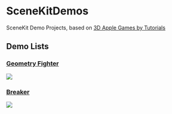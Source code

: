 # SceneKitDemos

SceneKit Demo Projects, based on [3D Apple Games by Tutorials](https://www.raywenderlich.com/store/3d-ios-games-by-tutorials)

## Demo Lists

### [Geometry Fighter](https://github.com/songkuixi/SceneKitDemos/tree/master/GeometryFighter)

![](https://github.com/songkuixi/SceneKitDemos/blob/master/GeometryFighter/SCREENSHOT.png)

### [Breaker](https://github.com/songkuixi/SceneKitDemos/tree/master/Breaker)

![](https://github.com/songkuixi/SceneKitDemos/blob/master/Breaker/SCREENSHOT.png)


